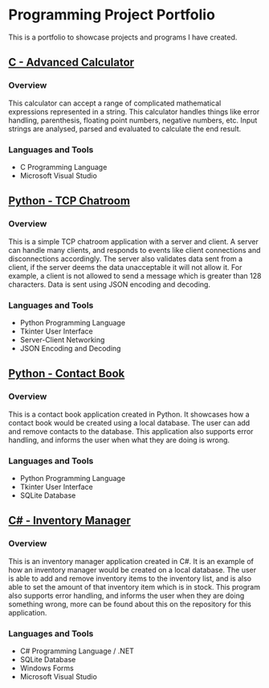 
# Programming Project Portfolio

This is a portfolio to showcase projects and programs I have created. 

## [C - Advanced Calculator](https://github.com/tokyolatter00/Calculator)


### **Overview**

This calculator can accept a range of complicated mathematical expressions represented in a string. This calculator handles things like error handling, parenthesis, floating point numbers, negative numbers, etc. Input strings are analysed, parsed and evaluated to calculate the end result. 
  
### **Languages and Tools**

- C Programming Language
- Microsoft Visual Studio

## [Python - TCP Chatroom](https://github.com/tokyolatter00/Python-Chat-Room)

### **Overview**

This is a simple TCP chatroom application with a server and client. A server can handle many clients, and responds to events like client connections and disconnections accordingly. The server also validates data sent from a client, if the server deems the data unacceptable it will not allow it. For example, a client is not allowed to send a message which is greater than 128 characters. Data is sent using JSON encoding and decoding. 

### **Languages and Tools**

- Python Programming Language
- Tkinter User Interface
- Server-Client Networking
- JSON Encoding and Decoding

## [Python - Contact Book](https://github.com/tokyolatter00/Contact-Book)

### **Overview**

This is a contact book application created in Python. It showcases how a contact book would be created using a local database. The user can add and remove contacts to the database. This application also supports error handling, and informs the user when what they are doing is wrong.  

### **Languages and Tools**

- Python Programming Language
- Tkinter User Interface
- SQLite Database

## [C# - Inventory Manager](https://github.com/tokyolatter00/Inventory-Manager)

### **Overview**

This is an inventory manager application created in C#. It is an example of how an inventory manager would be created on a local database. The user is able to add and remove inventory items to the inventory list, and is also able to set the amount of that inventory item which is in stock. This program also supports error handling, and informs the user when they are doing something wrong, more can be found about this on the repository for this application. 

### **Languages and Tools**

- C# Programming Language / .NET
- SQLite Database
- Windows Forms
- Microsoft Visual Studio

